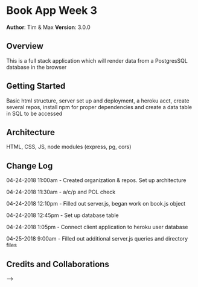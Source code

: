 # Book App Week 3

**Author**: Tim & Max
**Version**: 3.0.0 

## Overview
This is a full stack application which will render data from a PostgresSQL database in the browser

## Getting Started
Basic html structure, server set up and deployment, a heroku acct, create several repos, install npm for proper dependencies and create a data table in SQL to be accessed

## Architecture
HTML, CSS, JS, node modules (express, pg, cors)

## Change Log

04-24-2018 11:00am - Created organization & repos. Set up architecture 

04-24-2018 11:30am - a/c/p and POL check

04-24-2018 12:10pm - Filled out server.js, began work on book.js object

04-24-2018 12:45pm - Set up database table

04-24-2018 1:05pm - Connect client application to heroku user database

04-25-2018 9:00am - Filled out additional server.js queries and directory files

## Credits and Collaborations
<!-- Give credit (and a link) to other people or resources that helped you build this application. -->
-->